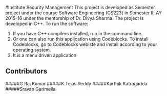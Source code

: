 #Institute Security Management
This project is developed as Semester project under the course Software Engineering (CS223) in Semester II, AY 2015-16 under the mentorship of Dr. Divya Sharma.
The project is developed in C++. 
To run the software:  

1. If you have C++ compilers installed, run in the command line.
2. Or one can also run this application using Codeblocks. To install Codeblocks, go to Codeblocks webiste and install according to your operating system.
3. It is a menu driven application

## Contributors
#####G Raj Kumar
#####K Tejas Reddy
#####Karthik Katragadda
#####Sravan Garimella



